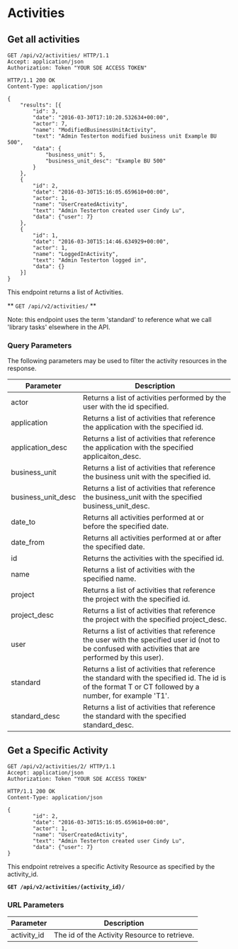 # Activities

## Get all activities

```http
GET /api/v2/activities/ HTTP/1.1
Accept: application/json
Authorization: Token "YOUR SDE ACCESS TOKEN"
```

```http
HTTP/1.1 200 OK
Content-Type: application/json

{
    "results": [{
        "id": 3,
        "date": "2016-03-30T17:10:20.532634+00:00",
        "actor": 7,
        "name": "ModifiedBusinessUnitActivity",
        "text": "Admin Testerton modified business unit Example BU 500",
        "data": {
            "business_unit": 5,
            "business_unit_desc": "Example BU 500"
        }
    },
    {
        "id": 2,
        "date": "2016-03-30T15:16:05.659610+00:00",
        "actor": 1,
        "name": "UserCreatedActivity",
        "text": "Admin Testerton created user Cindy Lu",
        "data": {"user": 7}
    },
    {
        "id": 1,
        "date": "2016-03-30T15:14:46.634929+00:00",
        "actor": 1,
        "name": "LoggedInActivity",
        "text": "Admin Testerton logged in",
        "data": {}
    }]
}
```

This endpoint returns a list of Activities.

** `GET /api/v2/activities/` **

Note: this endpoint uses the term 'standard' to reference what we call 'library tasks' elsewhere in the API.

### Query Parameters

The following parameters may be used to filter the activity resources in the response.

Parameter        | Description
-----------------|-------------
actor            | Returns a list of activities performed by the user with the id specified.
application      | Returns a list of activities that reference the application with the specified id.
application_desc | Returns a list of activities that reference the application with the specified applicaiton_desc.
business_unit    | Returns a list of activities that reference the business unit with the specified id.
business_unit_desc | Returns a list of activities that reference the business_unit with the specified business_unit_desc.
date_to          | Returns all activities performed at or before the specified date.
date_from        | Returns all activities performed at or after the specified date.
id               | Returns the activities with the specified id.
name             | Returns a list of activities with the specified name.
project          | Returns a list of activities that reference the project with the specified id.
project_desc     | Returns a list of activities that reference the project with the specified project_desc.
user             | Returns a list of activities that reference the user with the specified user id (not to be confused with activities that are performed by this user).
standard        | Returns a list of activities that reference the standard with the specified id.  The id is of the format T or CT followed by a number, for example 'T1'.
standard_desc    | Returns a list of activities that reference the standard with the specified standard_desc.







## Get a Specific Activity

```http
GET /api/v2/activities/2/ HTTP/1.1
Accept: application/json
Authorization: Token "YOUR SDE ACCESS TOKEN"
```

```http
HTTP/1.1 200 OK
Content-Type: application/json

{
        "id": 2,
        "date": "2016-03-30T15:16:05.659610+00:00",
        "actor": 1,
        "name": "UserCreatedActivity",
        "text": "Admin Testerton created user Cindy Lu",
        "data": {"user": 7}
}
```

This endpoint retreives a specific Activity Resource as specified by the activity_id.

**`GET /api/v2/activities/{activity_id}/`**

### URL Parameters

Parameter        | Description
---------------- | -----------
activity_id      | The id of the Activity Resource to retrieve.

